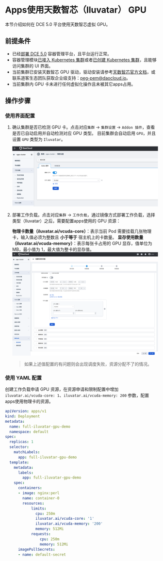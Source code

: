 # Apps使用天数智芯（Iluvatar） GPU

本节介绍如何在 DCE 5.0 平台使用天数智芯虚拟 GPU。

## 前提条件

- 已经[部署 DCE 5.0](https://docs.daocloud.io/install/index.html) 容器管理平台，且平台运行正常。
- 容器管理模块[已接入 Kubernetes 集群](../clusters/integrate-cluster.md)或者[已创建 Kubernetes 集群](../clusters/create-cluster.md)，且能够访问集群的 UI 界面。
- 当前集群已安装天数智芯 GPU 驱动，驱动安装请参考[天数智芯官方文档](https://support.iluvatar.com/#/login)，或联系道客生态团队获取企业级支持：peg-pem@daocloud.io。
- 当前集群内 GPU 卡未进行任何虚拟化操作且未被其它apps占用。

## 操作步骤

### 使用界面配置

1. 确认集群是否已检测 GPU 卡。点击对应`集群` -> `集群设置` -> `Addon 插件`，查看是否已自动启用并自动检测对应 GPU 类型。
    目前集群会自动启用 `GPU`，并且设置 `GPU` 类型为 `Iluvatar`。

    ![集群设置](./images/cluster-setting-iluvatar-gpu.jpg)

2. 部署工作负载。点击对应`集群` -> `工作负载`，通过镜像方式部署工作负载，选择类型（Iluvatar）之后，需要配置apps使用的 GPU 资源：

    **物理卡数量（iluvatar.ai/vcuda-core）**：表示当前 Pod 需要挂载几张物理卡，输入值必须为整数且 **小于等于** 宿主机上的卡数量。
    **显存使用数量（iluvatar.ai/vcuda-memory）**：表示每张卡占用的 GPU 显存，值单位为 MB，最小值为 1，最大值为整卡的显存值。
    ![负载使用](./images/workload_iluvatargpu_userguide.jpg)
    > 如果上述值配置的有问题则会出现调度失败，资源分配不了的情况。

### 使用 YAML 配置

创建工作负载申请 GPU 资源，在资源申请和限制配置中增加 `iluvatar.ai/vcuda-core: 1`、`iluvatar.ai/vcuda-memory: 200` 参数，配置apps使用物理卡的资源。

```yaml
apiVersion: apps/v1
kind: Deployment
metadata:
  name: full-iluvatar-gpu-demo
  namespace: default
spec:
  replicas: 1
  selector:
    matchLabels:
      app: full-iluvatar-gpu-demo
  template:
    metadata:
      labels:
        app: full-iluvatar-gpu-demo
    spec:
      containers:
      - image: nginx:perl
        name: container-0
        resources:
            limits:
              cpu: 250m
              iluvatar.ai/vcuda-core: '1'
              iluvatar.ai/vcuda-memory: '200'
              memory: 512Mi
            requests:
                cpu: 250m
                memory: 512Mi
      imagePullSecrets:
      - name: default-secret
```
